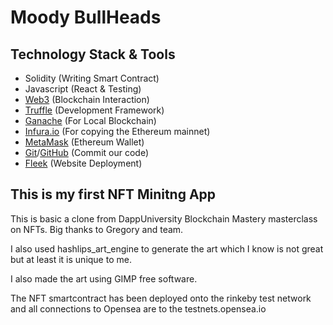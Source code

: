 # Moody BullHeads

## Technology Stack & Tools

- Solidity (Writing Smart Contract)
- Javascript (React & Testing)
- [Web3](https://web3js.readthedocs.io/en/v1.5.2/) (Blockchain Interaction)
- [Truffle](https://www.trufflesuite.com/docs/truffle/overview) (Development Framework)
- [Ganache](https://www.trufflesuite.com/ganache) (For Local Blockchain)
- [Infura.io](https://infura.io/) (For copying the Ethereum mainnet)
- [MetaMask](https://metamask.io/) (Ethereum Wallet)
- [Git](https://git-scm.com/)/[GitHub](https://github.com) (Commit our code)
- [Fleek](https://fleek.co/) (Website Deployment)



## This is my first NFT Minitng App

This is basic a clone from DappUniversity Blockchain Mastery masterclass on NFTs. Big thanks to Gregory and team.

I also used hashlips_art_engine to generate the art which I know is not great but at least it is unique to me.

I also made the art using GIMP free software.

The NFT smartcontract has been deployed onto the rinkeby test network and all connections to Opensea are to the testnets.opensea.io

